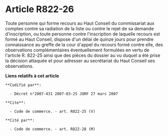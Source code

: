 # Article R822-26

Toute personne qui forme recours au Haut Conseil du commissariat aux comptes contre sa radiation de la liste ou contre le
rejet de sa demande d'inscription, ou toute personne contre l'inscription de laquelle recours est formé au Haut Conseil,
dispose d'un délai de quinze jours pour prendre connaissance au greffe de la cour d'appel du recours formé contre elle, des
observations complémentaires éventuellement formulées en vertu de l'article R. 822-25 ainsi que des pièces du dossier au vu
duquel a été prise la décision attaquée et pour adresser au secrétariat du Haut Conseil ses observations.

**Liens relatifs à cet article**

	**Codifié par**:

	  - Décret n°2007-431 2007-03-25 JORF 27 mars 2007

	**Cite**:

	  - Code de commerce. - art. R822-25 (V)

	**Cité par**:

	  - Code de commerce. - art. R822-28 (M)
